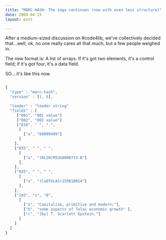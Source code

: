 ```yaml
---
title: "MARC-HASH: The saga continues (now with even less structure)"
date: 2009-04-15
layout: post

---
```


After a medium-sized discussion on #code4lib, we've collectively decided that...well, ok, no one really cares all that much, but a few people weighed in.

The new format is: A list of arrays. If it's got two elements, it's a control field; if it's got four, it's a data field.

SO....it's like this now.


~~~javascript

{
  "type" : "marc-hash",
  "version" : [1, 0],

  "leader" : "leader string"
  "fields" : [
     ["001", "001 value"]
     ["002", "002 value"]
     ["010", " ", " ",
      [
        ["a", "68009499"]
      ]
    ],
    ["035", " ", " ",
      [
        ["a", "(RLIN)MIUG0000733-B"]
      ],
    ],
    ["035", " ", " ",
      [
        ["a", "(CaOTULAS)159818014"]
      ],
    ],
    ["245", "1", "0",
      [
        ["a", "Capitalism, primitive and modern;"],
        ["b", "some aspects of Tolai economic growth" ],
        ["c", "[by] T. Scarlett Epstein."]
      ]
    ]
  ]
}

~~~
